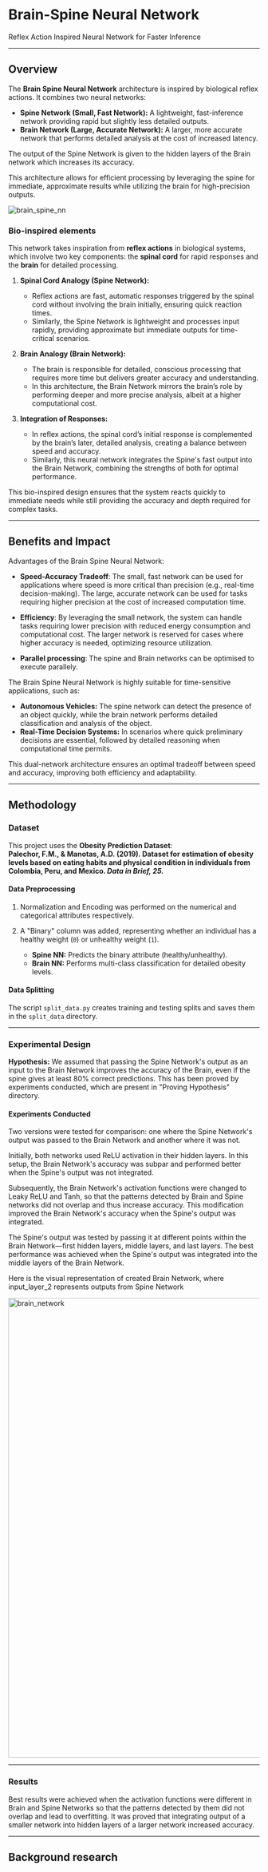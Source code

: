 # Brain-Spine Neural Network  
Reflex Action Inspired Neural Network for Faster Inference

---

## Overview  

The **Brain Spine Neural Network** architecture is inspired by biological reflex actions. It combines two neural networks:  
- **Spine Network (Small, Fast Network):** A lightweight, fast-inference network providing rapid but slightly less detailed outputs.  
- **Brain Network (Large, Accurate Network):** A larger, more accurate network that performs detailed analysis at the cost of increased latency.  

The output of the Spine Network is given to the hidden layers of the Brain network which increases its accuracy.

This architecture allows for efficient processing by leveraging the spine for immediate, approximate results while utilizing the brain for high-precision outputs.  

![brain_spine_nn](https://github.com/user-attachments/assets/572fff1a-876c-4b89-9c4c-bd4ab2fd916b)


### Bio-inspired elements

This network takes inspiration from **reflex actions** in biological systems, which involve two key components: the **spinal cord** for rapid responses and the **brain** for detailed processing.  

1. **Spinal Cord Analogy (Spine Network):**  
   - Reflex actions are fast, automatic responses triggered by the spinal cord without involving the brain initially, ensuring quick reaction times.  
   - Similarly, the Spine Network is lightweight and processes input rapidly, providing approximate but immediate outputs for time-critical scenarios.  

2. **Brain Analogy (Brain Network):**  
   - The brain is responsible for detailed, conscious processing that requires more time but delivers greater accuracy and understanding.  
   - In this architecture, the Brain Network mirrors the brain’s role by performing deeper and more precise analysis, albeit at a higher computational cost.  

3. **Integration of Responses:**  
   - In reflex actions, the spinal cord’s initial response is complemented by the brain’s later, detailed analysis, creating a balance between speed and accuracy.  
   - Similarly, this neural network integrates the Spine's fast output into the Brain Network, combining the strengths of both for optimal performance.  

This bio-inspired design ensures that the system reacts quickly to immediate needs while still providing the accuracy and depth required for complex tasks.

---

## Benefits and Impact  

Advantages of the Brain Spine Neural Network:

- **Speed-Accuracy Tradeoff**: The small, fast network can be used for applications where speed is more critical than precision (e.g., real-time decision-making). The large, accurate network can be used for tasks requiring higher precision at the cost of increased computation time.

- **Efficiency**: By leveraging the small network, the system can handle tasks requiring lower precision with reduced energy consumption and computational cost. The larger network is reserved for cases where higher accuracy is needed, optimizing resource utilization.

- **Parallel processing**: The spine and Brain networks can be optimised to execute parallely.

The Brain Spine Neural Network is highly suitable for time-sensitive applications, such as:  
- **Autonomous Vehicles:** The spine network can detect the presence of an object quickly, while the brain network performs detailed classification and analysis of the object.  
- **Real-Time Decision Systems:** In scenarios where quick preliminary decisions are essential, followed by detailed reasoning when computational time permits.  

This dual-network architecture ensures an optimal tradeoff between speed and accuracy, improving both efficiency and adaptability.  

---

## Methodology  

### Dataset  
This project uses the **Obesity Prediction Dataset**:  
**Palechor, F.M., & Manotas, A.D. (2019). Dataset for estimation of obesity levels based on eating habits and physical condition in individuals from Colombia, Peru, and Mexico. _Data in Brief, 25._**  

#### Data Preprocessing  


1. Normalization and Encoding was performed on the numerical and categorical attributes respectively.

2. A "Binary" column was added, representing whether an individual has a healthy weight (`0`) or unhealthy weight (`1`).  
   - **Spine NN:** Predicts the binary attribute (healthy/unhealthy).  
   - **Brain NN:** Performs multi-class classification for detailed obesity levels.  


#### Data Splitting  
The script `split_data.py` creates training and testing splits and saves them in the `split_data` directory.

---

### Experimental Design  

**Hypothesis:** We assumed that passing the Spine Network's output as an input to the Brain Network improves the accuracy of the Brain, even if the spine gives at least 80% correct predictions. This has been proved by experiments conducted, which are present in "Proving Hypothesis" directory. 

#### Experiments Conducted  

Two versions were tested for comparison: one where the Spine Network's output was passed to the Brain Network and another where it was not.

Initially, both networks used ReLU activation in their hidden layers. In this setup, the Brain Network's accuracy was subpar and performed better when the Spine's output was not integrated.

Subsequently, the Brain Network's activation functions were changed to Leaky ReLU and Tanh, so that the patterns detected by Brain and Spine networks did not overlap and thus increase accuracy. This modification improved the Brain Network's accuracy when the Spine's output was integrated.

The Spine's output was tested by passing it at different points within the Brain Network—first hidden layers, middle layers, and last layers. The best performance was achieved when the Spine's output was integrated into the middle layers of the Brain Network.


Here is the visual representation of created Brain Network, where input_layer_2 represents outputs from Spine Network

<img width="921" alt="brain_network" src="https://github.com/user-attachments/assets/033acad1-f14b-497e-9ee8-c4ba28d5f977" />




---

### Results  

Best results were achieved when the activation functions were different in Brain and Spine Networks so that the patterns detected by them did not overlap and lead to overfitting. It was proved that integrating output of a smaller network into hidden layers of a larger network increased accuracy.  


---

## Background research
